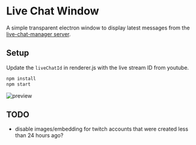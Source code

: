 # Live Chat Window

A simple transparent electron window to display latest messages from the [live-chat-manager server](https://github.com/CodingGarden/live-chat-manager/tree/master/server).

## Setup

Update the `liveChatId` in renderer.js with the live stream ID from youtube.

```sh
npm install
npm start
```

![preview](https://i.imgur.com/t4edTlG.png)


## TODO

* disable images/embedding for twitch accounts that were created less than 24 hours ago?

